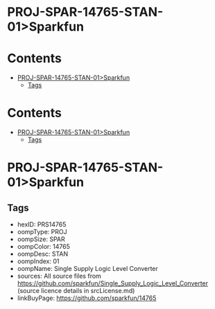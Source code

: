 
PROJ-SPAR-14765-STAN-01>Sparkfun
================================

Contents
========

* [PROJ-SPAR-14765-STAN-01>Sparkfun](#proj-spar-14765-stan-01sparkfun)
	* [Tags](#tags)

Contents
========

* [PROJ-SPAR-14765-STAN-01>Sparkfun](#proj-spar-14765-stan-01sparkfun)
	* [Tags](#tags)

# PROJ-SPAR-14765-STAN-01>Sparkfun

## Tags

- hexID: PRS14765
- oompType: PROJ
- oompSize: SPAR
- oompColor: 14765
- oompDesc: STAN
- oompIndex: 01
- oompName: Single Supply Logic Level Converter
- sources: All source files from https://github.com/sparkfun/Single_Supply_Logic_Level_Converter (source licence details in srcLicense.md)
- linkBuyPage: https://github.com/sparkfun/14765
